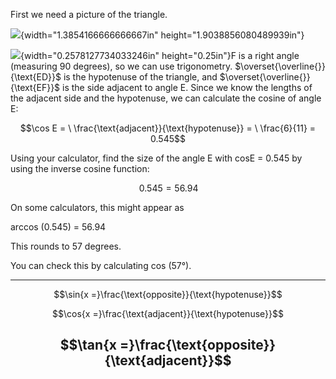 First we need a picture of the triangle.

![](media/image1.png){width="1.3854166666666667in"
height="1.9038856080489939in"}

![](media/image2.png){width="0.2578127734033246in" height="0.25in"}F is
a right angle (measuring 90 degrees), so we can use trigonometry.
$\overset{\overline{}}{\text{ED}}$ is the hypotenuse of the triangle,
and $\overset{\overline{}}{\text{EF}}$ is the side adjacent to angle E.
Since we know the lengths of the adjacent side and the hypotenuse, we
can calculate the cosine of angle E:

$$\cos E = \ \frac{\text{adjacent}}{\text{hypotenuse}} = \ \frac{6}{11} = 0.545$$

Using your calculator, find the size of the angle E with cosE = 0.545 by
using the inverse cosine function:

$$\operatorname{}{0.545} = 56.94$$

On some calculators, this might appear as

arccos (0.545) = 56.94

This rounds to 57 degrees.

You can check this by calculating cos (57°).

  --------------------------------------------------------
  $$\sin{x =}\frac{\text{opposite}}{\text{hypotenuse}}$$

  $$\cos{x =}\frac{\text{adjacent}}{\text{hypotenuse}}$$

  $$\tan{x =}\frac{\text{opposite}}{\text{adjacent}}$$
  --------------------------------------------------------

